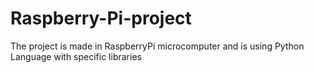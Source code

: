 # Raspberry-Pi-project
The project is made in RaspberryPi microcomputer and is using Python Language with specific libraries
